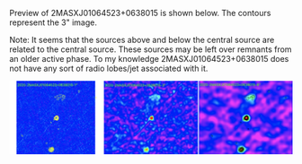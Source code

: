 
Preview of 2MASXJ01064523+0638015 is shown below. The contours represent the 3" image. 

Note: It seems that the sources above and below the central source are related to the central source. These sources may be left over remnants from an older active phase. To my knowledge 2MASXJ01064523+0638015 does not have any sort of radio lobes/jet associated with it. 

![2MASXJ01064523+0638015](2MASXJ01064523+0638015.png "2MASXJ01064523+0638015-2020")
